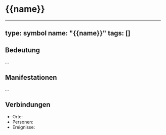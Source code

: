 # {{name}}

---
type: symbol
name: "{{name}}"
tags: []
---

## Bedeutung
...

## Manifestationen
...

## Verbindungen
- Orte:
- Personen:
- Ereignisse:
